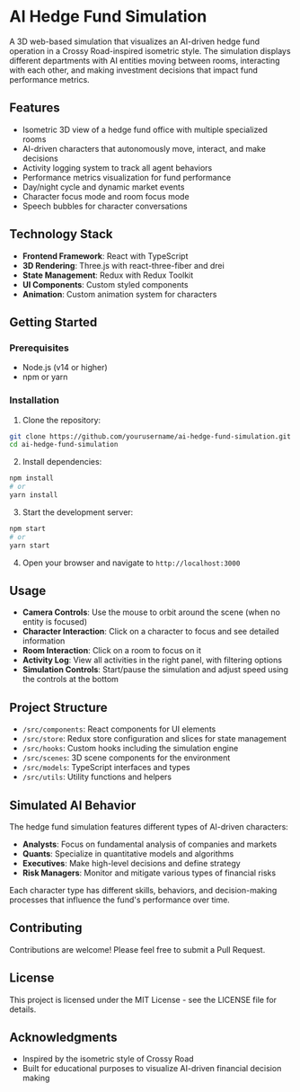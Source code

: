 # AI Hedge Fund Simulation

A 3D web-based simulation that visualizes an AI-driven hedge fund operation in a Crossy Road-inspired isometric style. The simulation displays different departments with AI entities moving between rooms, interacting with each other, and making investment decisions that impact fund performance metrics.

## Features

- Isometric 3D view of a hedge fund office with multiple specialized rooms
- AI-driven characters that autonomously move, interact, and make decisions
- Activity logging system to track all agent behaviors
- Performance metrics visualization for fund performance
- Day/night cycle and dynamic market events
- Character focus mode and room focus mode
- Speech bubbles for character conversations

## Technology Stack

- **Frontend Framework**: React with TypeScript
- **3D Rendering**: Three.js with react-three-fiber and drei
- **State Management**: Redux with Redux Toolkit
- **UI Components**: Custom styled components
- **Animation**: Custom animation system for characters

## Getting Started

### Prerequisites

- Node.js (v14 or higher)
- npm or yarn

### Installation

1. Clone the repository:
```bash
git clone https://github.com/yourusername/ai-hedge-fund-simulation.git
cd ai-hedge-fund-simulation
```

2. Install dependencies:
```bash
npm install
# or
yarn install
```

3. Start the development server:
```bash
npm start
# or
yarn start
```

4. Open your browser and navigate to `http://localhost:3000`

## Usage

- **Camera Controls**: Use the mouse to orbit around the scene (when no entity is focused)
- **Character Interaction**: Click on a character to focus and see detailed information
- **Room Interaction**: Click on a room to focus on it
- **Activity Log**: View all activities in the right panel, with filtering options
- **Simulation Controls**: Start/pause the simulation and adjust speed using the controls at the bottom

## Project Structure

- `/src/components`: React components for UI elements
- `/src/store`: Redux store configuration and slices for state management
- `/src/hooks`: Custom hooks including the simulation engine
- `/src/scenes`: 3D scene components for the environment
- `/src/models`: TypeScript interfaces and types
- `/src/utils`: Utility functions and helpers

## Simulated AI Behavior

The hedge fund simulation features different types of AI-driven characters:

- **Analysts**: Focus on fundamental analysis of companies and markets
- **Quants**: Specialize in quantitative models and algorithms
- **Executives**: Make high-level decisions and define strategy
- **Risk Managers**: Monitor and mitigate various types of financial risks

Each character type has different skills, behaviors, and decision-making processes that influence the fund's performance over time.

## Contributing

Contributions are welcome! Please feel free to submit a Pull Request.

## License

This project is licensed under the MIT License - see the LICENSE file for details.

## Acknowledgments

- Inspired by the isometric style of Crossy Road
- Built for educational purposes to visualize AI-driven financial decision making